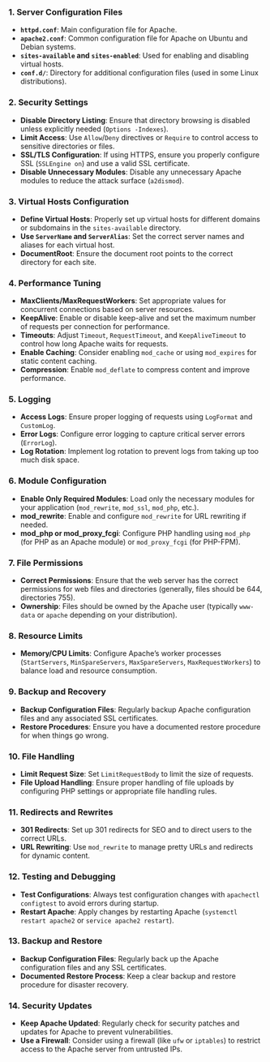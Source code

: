 ### 1. **Server Configuration Files**
   - **`httpd.conf`**: Main configuration file for Apache.
   - **`apache2.conf`**: Common configuration file for Apache on Ubuntu and Debian systems.
   - **`sites-available` and `sites-enabled`**: Used for enabling and disabling virtual hosts.
   - **`conf.d/`**: Directory for additional configuration files (used in some Linux distributions).

### 2. **Security Settings**
   - **Disable Directory Listing**: Ensure that directory browsing is disabled unless explicitly needed (`Options -Indexes`).
   - **Limit Access**: Use `Allow`/`Deny` directives or `Require` to control access to sensitive directories or files.
   - **SSL/TLS Configuration**: If using HTTPS, ensure you properly configure SSL (`SSLEngine on`) and use a valid SSL certificate.
   - **Disable Unnecessary Modules**: Disable any unnecessary Apache modules to reduce the attack surface (`a2dismod`).

### 3. **Virtual Hosts Configuration**
   - **Define Virtual Hosts**: Properly set up virtual hosts for different domains or subdomains in the `sites-available` directory.
   - **Use `ServerName` and `ServerAlias`**: Set the correct server names and aliases for each virtual host.
   - **DocumentRoot**: Ensure the document root points to the correct directory for each site.
   
### 4. **Performance Tuning**
   - **MaxClients/MaxRequestWorkers**: Set appropriate values for concurrent connections based on server resources.
   - **KeepAlive**: Enable or disable keep-alive and set the maximum number of requests per connection for performance.
   - **Timeouts**: Adjust `Timeout`, `RequestTimeout`, and `KeepAliveTimeout` to control how long Apache waits for requests.
   - **Enable Caching**: Consider enabling `mod_cache` or using `mod_expires` for static content caching.
   - **Compression**: Enable `mod_deflate` to compress content and improve performance.

### 5. **Logging**
   - **Access Logs**: Ensure proper logging of requests using `LogFormat` and `CustomLog`.
   - **Error Logs**: Configure error logging to capture critical server errors (`ErrorLog`).
   - **Log Rotation**: Implement log rotation to prevent logs from taking up too much disk space.

### 6. **Module Configuration**
   - **Enable Only Required Modules**: Load only the necessary modules for your application (`mod_rewrite`, `mod_ssl`, `mod_php`, etc.).
   - **mod_rewrite**: Enable and configure `mod_rewrite` for URL rewriting if needed.
   - **mod_php or mod_proxy_fcgi**: Configure PHP handling using `mod_php` (for PHP as an Apache module) or `mod_proxy_fcgi` (for PHP-FPM).

### 7. **File Permissions**
   - **Correct Permissions**: Ensure that the web server has the correct permissions for web files and directories (generally, files should be 644, directories 755).
   - **Ownership**: Files should be owned by the Apache user (typically `www-data` or `apache` depending on your distribution).

### 8. **Resource Limits**
   - **Memory/CPU Limits**: Configure Apache’s worker processes (`StartServers`, `MinSpareServers`, `MaxSpareServers`, `MaxRequestWorkers`) to balance load and resource consumption.

### 9. **Backup and Recovery**
   - **Backup Configuration Files**: Regularly backup Apache configuration files and any associated SSL certificates.
   - **Restore Procedures**: Ensure you have a documented restore procedure for when things go wrong.

### 10. **File Handling**
   - **Limit Request Size**: Set `LimitRequestBody` to limit the size of requests.
   - **File Upload Handling**: Ensure proper handling of file uploads by configuring PHP settings or appropriate file handling rules.

### 11. **Redirects and Rewrites**
   - **301 Redirects**: Set up 301 redirects for SEO and to direct users to the correct URLs.
   - **URL Rewriting**: Use `mod_rewrite` to manage pretty URLs and redirects for dynamic content.

### 12. **Testing and Debugging**
   - **Test Configurations**: Always test configuration changes with `apachectl configtest` to avoid errors during startup.
   - **Restart Apache**: Apply changes by restarting Apache (`systemctl restart apache2` or `service apache2 restart`).

### 13. **Backup and Restore**
   - **Backup Configuration Files**: Regularly back up the Apache configuration files and any SSL certificates.
   - **Documented Restore Process**: Keep a clear backup and restore procedure for disaster recovery.

### 14. **Security Updates**
   - **Keep Apache Updated**: Regularly check for security patches and updates for Apache to prevent vulnerabilities.
   - **Use a Firewall**: Consider using a firewall (like `ufw` or `iptables`) to restrict access to the Apache server from untrusted IPs.
